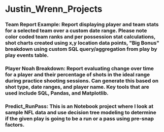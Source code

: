 # Justin_Wrenn_Projects
### Team Report Example: Report displaying player and team stats for a selected team over a custom date range. Please note color coded team ranks and per possession stat calculations, shot charts created using x,y location data points, "Big Bonus" breakdown using custom SQL query/aggregation from play by play events table. 
### Player Noah Breakdown: Report evaluating change over time for a player and their percentage of shots in the ideal range during practice shooting sessions. Can generate this based on shot type, date ranges, and player name. Key tools that are used include SQL, Pandas, and Matplotlib. 
### Predict_RunPass: This is an Notebook project where I look at sample NFL data and use decision tree modeling to determine if the given play is going to be a run or a pass using pre-snap factors. 
